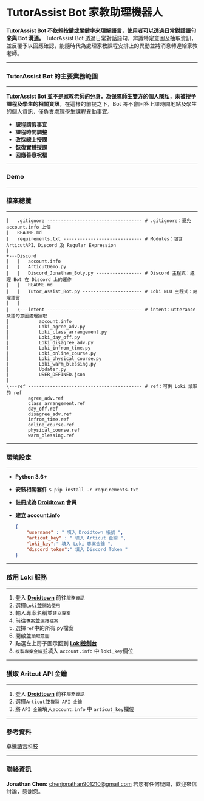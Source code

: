 # TutorAssist Bot 家教助理機器人
**TutorAssist Bot 不依賴按鍵或關鍵字來理解語言，使用者可以透過日常對話語句來與 Bot 溝通。** TutorAssist Bot 透過日常對話語句，辨識特定意圖及抽取資訊，並反覆予以回應確認，能隨時代為處理家教課程安排上的異動並將消息轉達給家教老師。

---
### TutorAssist Bot 的主要業務範圍
---
**TutorAssist Bot 並不是家教老師的分身，為保障師生雙方的個人隱私，未被授予課程及學生的相關資訊**，在這樣的前提之下，Bot 將不會回答上課時間地點及學生的個人資訊，僅負責處理學生課程異動事宜。

* **課程請假事宜**
* **課程時間調整**
* **改採線上授課**
* **恢復實體授課**
* **回應善意祝福**

---

### Demo



---
### 檔案總攬
---
```
|   .gitignore ----------------------------------- # .gitignore：避免 account.info 上傳
|   README.md
|   requirements.txt ----------------------------- # Modules：包含 ArticutAPI、Discord 及 Regular Expression
|   
+---Discord
|   |   account.info
|   |   ArticutDemo.py
|   |   Discord_Jonathan_Boty.py ----------------- # Discord 主程式：處理 Bot 在 Discord 上的運作
|   |   README.md
|   |   Tutor_Assist_Bot.py ---------------------- # Loki NLU 主程式：處理語言
|   |   
|   \---intent ----------------------------------- # intent：utterance及語句意圖處理抽取
|           account.info
|           Loki_agree_adv.py
|           Loki_class_arrangement.py
|           Loki_day_off.py
|           Loki_disagree_adv.py
|           Loki_infrom_time.py
|           Loki_online_course.py
|           Loki_physical_course.py
|           Loki_warm_blessing.py
|           Updater.py
|           USER_DEFINED.json
|           
\---ref ------------------------------------------ # ref：可供 Loki 讀取的 ref
        agree_adv.ref
        class_arrangement.ref
        day_off.ref
        disagree_adv.ref
        infrom_time.ref
        online_course.ref
        physical_course.ref
        warm_blessing.ref
```

---

### 環境設定

---

* **Python 3.6+**

* **安裝相關套件** ```$ pip install -r requirements.txt```

* **註冊成為 [Droidtown](https://api.droidtown.co/login/) 會員**

* **建立 account.info**  

  ```json
  {
      "username" : " 填入 Droidtown 帳號 ",
      "articut_key" : " 填入 Articut 金鑰 ",
      "loki_key":" 填入 Loki 專案金鑰 ",
      "discord_token":" 填入 Discord Token "
  }

---

### 啟用 Loki 服務

---

1. 登入 **[Droidtown](https://api.droidtown.co/login/)** 前往```服務資訊```
2. 選擇```Loki```並```開始使用```
3. 輸入專案名稱並```建立專案```
4. 前往```專案```並```選擇檔案```
5. 選擇```ref```中的所有.py檔案
6. 開啟並```讀取意圖```
7. 點選左上房子圖示回到 [**Loki控制台**](https://api.droidtown.co/loki/)
8. ```複製專案金鑰```並填入 ```account.info``` 中 ```loki_key```欄位

---

### 獲取 Aritcut API 金鑰

---

1. 登入 **[Droidtown](https://api.droidtown.co/login/)** 前往```服務資訊```
2. 選擇```Articut```並```複製 API 金鑰```
3. 將 ```API 金鑰```填入```account.info``` 中 ```articut_key```欄位

---

### 參考資料

[卓騰語言科技](https://www.droidtown.co/zh-tw/)

---

### 聯絡資訊

**Jonathan Chen:** chenjonathan901210@gmail.com
若您有任何疑問，歡迎來信討論，感謝您。
